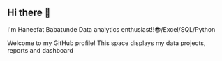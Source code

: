 ## Hi there 👋
I'm Haneefat Babatunde 
Data analytics enthusiast!!😎/Excel/SQL/Python

Welcome to my GitHub profile!
This space displays my data projects, reports and dashboard

<!--
##My interests
Data cleaning and visualization 
SQL and Excel analysis 
Python for data aalytics 

- 🌱 I’m currently learning programming using python

 ##📫 contact address:
email- babatundehaneefat@gmail.com
Linkedin - https://www.linkedin.com/in/haneefatbabatunde

